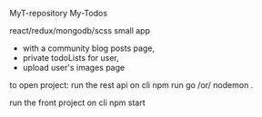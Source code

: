 MyT-repository
My-Todos

react/redux/mongodb/scss small app
- with a community blog posts page, 
- private todoLists for user, 
- upload user's images page 

to open project:
run the rest api on cli 
npm run go  /or/   nodemon .

run the front project on cli
npm start


